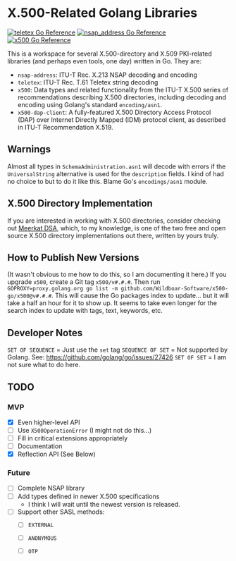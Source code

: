 # X.500-Related Golang Libraries

[![teletex Go Reference](https://pkg.go.dev/badge/github.com/Wildboar-Software/x500-go/teletex.svg)](https://pkg.go.dev/github.com/Wildboar-Software/x500-go/teletex)
[![nsap_address Go Reference](https://pkg.go.dev/badge/github.com/Wildboar-Software/x500-go/nsap-address.svg)](https://pkg.go.dev/github.com/Wildboar-Software/x500-go/nsap-address)
[![x500 Go Reference](https://pkg.go.dev/badge/github.com/Wildboar-Software/x500-go/x500.svg)](https://pkg.go.dev/github.com/Wildboar-Software/x500-go/x500)

This is a workspace for several X.500-directory and X.509 PKI-related
libraries (and perhaps even tools, one day) written in Go. They are:

- `nsap-address`: ITU-T Rec. X.213 NSAP decoding and encoding
- `teletex`: ITU-T Rec. T.61 Teletex string decoding
- `x500`: Data types and related functionality from the ITU-T X.500 series of
  recommendations describing X.500 directories, including decoding and encoding
  using Golang's standard `encoding/asn1`.
- `x500-dap-client`: A fully-featured X.500 Directory Access Protocol (DAP)
  over Internet Directly Mapped (IDM) protocol client, as described in ITU-T
  Recommendation X.519.

## Warnings

Almost all types in `SchemaAdministration.asn1` will decode with errors if the
`UniversalString` alternative is used for the `description` fields. I kind of
had no choice to but to do it like this. Blame Go's `encodings/asn1` module.

## X.500 Directory Implementation

If you are interested in working with X.500 directories, consider checking
out [Meerkat DSA](https://wildboar-software.github.io/directory/), which,
to my knowledge, is one of the two free and open source X.500 directory
implementations out there, written by yours truly.

## How to Publish New Versions

(It wasn't obvious to me how to do this, so I am documenting it here.)
If you upgrade `x500`, create a Git tag `x500/v#.#.#`. Then run
`GOPROXY=proxy.golang.org go list -m github.com/Wildboar-Software/x500-go/x500@v#.#.#`.
This will cause the Go packages index to update... but it will take a half an
hour for it to show up. It seems to take even longer for the search index to
update with tags, text, keywords, etc.

## Developer Notes

`SET OF SEQUENCE` = Just use the `set` tag
`SEQUENCE OF SET` = Not supported by Golang. See: https://github.com/golang/go/issues/27426
`SET OF SET` = I am not sure what to do here.

## TODO

### MVP

- [x] Even higher-level API
- [ ] Use `X500OperationError` (I might not do this...)
- [ ] Fill in critical extensions appropriately
- [ ] Documentation
- [x] Reflection API (See Below)

### Future

- [ ] Complete NSAP library
- [ ] Add types defined in newer X.500 specifications
  - I think I will wait until the newest version is released.
- [ ] Support other SASL methods:
  - [ ] `EXTERNAL`
  - [ ] `ANONYMOUS`
  - [ ] `OTP`

